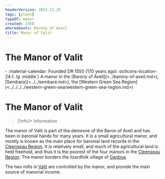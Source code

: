 ```yaml
---
headerVersion: 2023.11.25
tags: [place]
typeOf: manor
created: 1550
whereabouts: Barony of Aveil
title: Manor of Valit
---
```

# The Manor of Valit
<div class="grid cards ext-narrow-margin ext-one-column" markdown>
-  
   :material-calendar: Founded DR 1550 (170 years ago)  
    :octicons-location-24:{ .lg .middle } A manor in the [Barony of Aveil](<../barony-of-aveil.md>), [Sembara](<../../sembara.md>), the [Western Green Sea Region](<../../../../western-green-sea/western-green-sea-region.md>)  
</div>



# The Manor of Valit
>[!info]+ Information
> 
> 
>> 

The manor of Valit is part of the demesne of the Baron of Aveil and has been in baronial hands for many years.  It is a small agricultural manor, and mostly is known as the main place for baronial land records in the [Cleenseau Region](<./cleenseau-region.md>). It is relatively small, and much of the agricultural land is held freehold, and thus it is the poorest of the four manors in the [Cleenseau Region](<./cleenseau-region.md>). The manor borders the lizardfolk village of [Ganboa](<./ganboa.md>).

The two mills in [Valit](<./valit.md>) are controlled by the manor, and provide the main source of manorial income. 